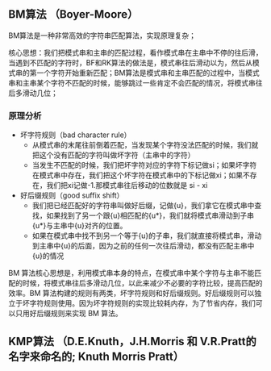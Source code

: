 ## BM算法 （Boyer-Moore）
BM算法是一种非常高效的字符串匹配算法，实现原理复杂；

核心思想：我们把模式串和主串的匹配过程，看作模式串在主串中不停的往后滑，当遇到不匹配的字符时，BF和RK算法的做法是，模式串往后滑动以为，然后从模式串的第一个字符开始重新匹配；BM算法是模式串和主串匹配的过程中，当模式串和主串某个字符不匹配的时候，能够跳过一些肯定不会匹配的情况，将模式串往后多滑动几位；
### 原理分析
- 坏字符规则（bad character rule）
  - 从模式串的末尾往前倒着匹配，当发现某个字符没法匹配的时候，我们就把这个没有匹配的字符叫做坏字符（主串中的字符）
  - 当发生不匹配的时候，我们把坏字符对应的字符下标记做si；如果坏字符在模式串中存在，我们把这个坏字符在模式串中的下标记做xi；如果不存在，我们把xi记做-1.那模式串往后移动的位数就是 si - xi
- 好后缀规则（good suffix shift）
  - 我们把已经匹配好的字符串叫做好后缀，记做{u}，我们拿它在模式串中查找，如果找到了另一个跟{u}相匹配的{u*}，我们就将模式串滑动到子串{u*}与主串中{u}对齐的位置。
  - 如果在模式串中找不到另一个等于{u}的子串，我们就直接将模式串，滑动到主串中{u}的后面，因为之前的任何一次往后滑动，都没有匹配主串中{u}的情况

BM 算法核心思想是，利用模式串本身的特点，在模式串中某个字符与主串不能匹配的时候，将模式串往后多滑动几位，以此来减少不必要的字符比较，提高匹配的效率。BM 算法构建的规则有两类，坏字符规则和好后缀规则。好后缀规则可以独立于坏字符规则使用。因为坏字符规则的实现比较耗内存，为了节省内存，我们可以只用好后缀规则来实现 BM 算法。

## KMP算法 （D.E.Knuth，J.H.Morris 和 V.R.Pratt的名字来命名的; Knuth Morris Pratt）